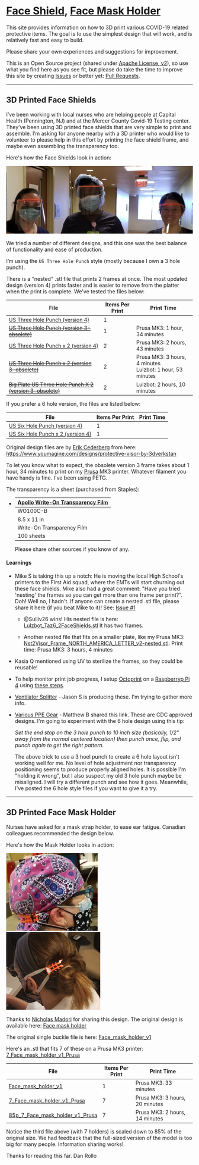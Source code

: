 [Face Shield](#3d-printed-face-shields), [Face Mask Holder](#3d-printed-face-mask-holder) 
=========================

This site provides information on how to 3D print various COVID-19 related protective items.
The goal is to use the simplest design that will work, and is relatively fast and easy to build.

Please share your own experiences and suggestions for improvement. 

This is an Open Source project (shared under [Apache License, v2](LICENSE.txt)), so use what 
you find here as you see fit, but please do take the time to improve this site by creating 
[Issues](https://github.com/bha-github-organization/trip-d-print/issues) or better yet: [Pull Requests](https://github.com/bha-github-organization/trip-d-print/pulls). 

---------

3D Printed Face Shields
-----------------------

I’ve been working with local nurses who are helping people at Capital Health (Pennington, NJ) and at the Mercer County Covid-19
Testing center. They’ve been using 3D printed face shields that are very simple to print and assemble.
I’m asking for anyone nearby with a 3D printer who would like to volunteer to please help in this effort 
by printing the face shield frame, and maybe even assembling the transparency too. 

Here's how the Face Shields look in action:

![nurses-with-shields](images/3Nurses-FaceShield.png)

We tried a number of different designs, and this one was the best balance of functionality and ease of production.

I’m using the `US Three Hole Punch` style (mostly because I own a 3 hole punch).

There is a "nested" .stl file that prints 2 frames at once. The most updated design (version 4) prints faster and is
easier to remove from the platter when the print is complete. We've tested the files below:

  | File | Items Per Print | Print Time |
  |------|-----------------|------------|
  | [US Three Hole Punch (version 4)](stl/face-shield/3-hole/version-4/Visor_Frame_NORTH_AMERICA_letter_3-hole_v4.stl) | 1 |  |
  | [~~US Three Hole Punch (version 3-obsolete)~~](stl/face-shield/3-hole/version-2/Visor_Frame_NORTH_AMERICA_LETTER_v2.stl) | 1 | Prusa MK3: 1 hour, 34 minutes |
  | [US Three Hole Punch x 2 (version 4)](stl/face-shield/3-hole/version-4/2-Visor_Frame_NORTH_AMERICA_letter_3-hole_v4.stl) | 2 | Prusa MK3: 2 hours, 43 minutes |
  | [~~US Three Hole Punch x 2 (version 3-obsolete)~~](stl/face-shield/3-hole/version-2/Nst2Visor_Frame_NORTH_AMERICA_LETTER_v2-nested.stl) | 2 | Prusa MK3: 3 hours, 4 minutes<br>Lulzbot: 1 hour, 53 minutes |
  | [~~Big Plate US Three Hole Punch X 2 (version 3-obsolete)~~](stl/face-shield/3-hole/version-2/Lulzbot_Taz6_2FaceShields.stl) | 2 | Lulzbot: 2 hours, 10 minutes |

If you prefer a 6 hole version, the files are listed below:

  | File | Items Per Print | Print Time |
  |------|-----------------|------------|
  | [US Six Hole Punch (version 4)](stl/face-shield/6-hole/version-5/Visor_Frame_NORTH_AMERICA_letter_6-hole_v5.stl) | 1 |  |
  | [US Six Hole Punch x 2 (version 4)](stl/face-shield/6-hole/version-5/2-Visor_Frame_NORTH_AMERICA_letter_6-hole_v5.stl) | 1 |  |

Original design files are by [Erik Cederberg](https://www.youmagine.com/erikcederb) from here: https://www.youmagine.com/designs/protective-visor-by-3dverkstan

To let you know what to expect, the obsolete version 3 frame takes about 1 hour, 34 minutes to print on my 
[Prusa](https://www.prusa3d.com) MK3 printer.
Whatever filament you have handy is fine. I've been using PETG.

The transparency is a sheet (purchased from Staples):
 
* | [Apollo Write-On Transparency Film](https://www.staples.com/Apollo-Write-On-Transparency-Film-Clear-8-1-2-W-x-11-H-100-Box/product_829333) |
  |----------|
  | WO100C-B |
  | 8.5 x 11 in |
  | Write-On Transparency Film |
  | 100 sheets |

  Please share other sources if you know of any.

#### Learnings


* Mike S is taking this up a notch: He is moving the local High School's printers to the
First Aid squad, where the EMTs will start churning out these face shields. Mike also had a great comment: 
"Have you tried 'nesting' the frames so you can get more than one frame per print?". Doh! Well no, I hadn't.
If anyone can create a nested .stl file, please share it here (if you beat Mike to it)! See: [Issue #1](https://github.com/bha-github-organization/trip-d-print/issues/1)
 
  - @Sulliv26 wins! His nested file is here: [Lulzbot_Taz6_2FaceShields.stl](stl/face-shield/3-hole/version-2/Lulzbot_Taz6_2FaceShields.stl) It 
    has two frames. 
    
  - Another nested file that fits on a smaller plate, like my Prusa MK3: [Nst2Visor_Frame_NORTH_AMERICA_LETTER_v2-nested.stl](stl/face-shield/3-hole/version-2/Nst2Visor_Frame_NORTH_AMERICA_LETTER_v2-nested.stl).
    Print time: Prusa MK3: 3 hours, 4 minutes

* Kasia Q mentioned using UV to sterilize the frames, so they could be reusable!

* To help monitor print job progress, I setup [Octoprint](https://octoprint.org) on a [Raspberryp Pi 4](https://www.raspberrypi.org)
 using [these steps](https://community.octoprint.org/t/setting-up-octoprint-on-a-raspberry-pi-running-raspbian/2337).

* [Ventilator Splitter](http://ventsplitter.org) - Jason S is producing these. I'm trying to gather more info.

* [Various PPE Gear](https://3dprint.nih.gov/collections/covid-19-response) - Matthew B shared this link. These are CDC
  approved designs. I'm going to experiment with the 6 hole design using this tip:
  
    *Set the end stop on the 3 hole punch to 10 inch size (basically, 1/2" away from the normal centered location) 
    then punch once, flip, and punch again to get the right pattern.*
    
    The above trick to use a 3 hoel punch to create a 6 hole layout isn't working well for me. No level of hole 
    adjustment nor transparency positioning seems to produce properly aligned holes. 
    It is possible I'm "holding it wrong", but I also suspect my old 3 hole punch maybe be 
    misaligned. I will try a different punch and see how it goes. Meanwhile, I've posted the 6 hole style files if you 
    want to give it a try.
  
---------

3D Printed Face Mask Holder
---------------------------
Nurses have asked for a mask strap holder, to ease ear fatigue. Canadian colleagues recommended the design below. 

Here's how the Mask Holder looks in action:

![nurse-with-holder](images/MaskHolderUsage.png) ![nurse-with-holder-back](images/MaskHolderBack.png)

Thanks to [Nicholas Madori](https://www.thingiverse.com/namadori/about) for sharing this design.
The original design is available here:  [Face mask holder](https://www.thingiverse.com/thing:4218199/files)

The original single buckle file is here: [Face_mask_holder_v1](stl/mask-holder-buckle/Face_mask_holder_v1.stl)

Here's an .stl that fits 7 of these on a Prusa MK3 printer: [7_Face_mask_holder_v1_Prusa](stl/mask-holder-buckle/7_Face_mask_holder_v1_Prusa.stl)

  | File | Items Per Print | Print Time |
  |------|-----------------|------------|
  | [Face_mask_holder_v1](stl/mask-holder-buckle/Face_mask_holder_v1.stl) | 1 | Prusa MK3: 33 minutes |
  | [7_Face_mask_holder_v1_Prusa](stl/mask-holder-buckle/7_Face_mask_holder_v1_Prusa.stl) | 7 | Prusa MK3: 3 hours, 20 minutes |
  | [85p_7_Face_mask_holder_v1_Prusa](stl/mask-holder-buckle/85p_7_Face_mask_holder_v1_Prusa.stl) | 7 | Prusa MK3: 2 hours, 14 minutes |
    
Notice the third file above (with 7 holders) is scaled down to 85% of the original size. We had feedback that the 
full-sized version of the model is too big for many people. Information sharing works!    
    
Thanks for reading this far.
Dan Rollo
